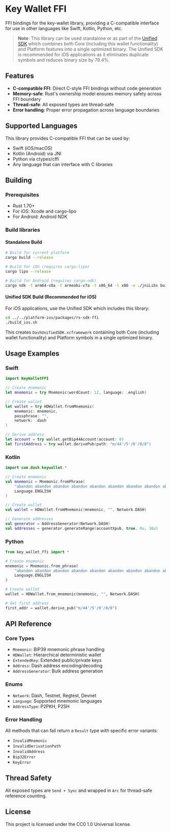 # Key Wallet FFI

FFI bindings for the key-wallet library, providing a C-compatible interface for use in other languages like Swift, Kotlin, Python, etc.

> **Note**: This library can be used standalone or as part of the [Unified SDK](../../platform-ios/packages/rs-sdk-ffi/UNIFIED_SDK_ARCHITECTURE.md) which combines both Core (including this wallet functionality) and Platform features into a single optimized binary. The Unified SDK is recommended for iOS applications as it eliminates duplicate symbols and reduces binary size by 79.4%.

## Features

- **C-compatible FFI**: Direct C-style FFI bindings without code generation
- **Memory-safe**: Rust's ownership model ensures memory safety across FFI boundary
- **Thread-safe**: All exposed types are thread-safe
- **Error handling**: Proper error propagation across language boundaries

## Supported Languages

This library provides C-compatible FFI that can be used by:
- Swift (iOS/macOS)
- Kotlin (Android) via JNI
- Python via ctypes/cffi
- Any language that can interface with C libraries

## Building

### Prerequisites

- Rust 1.70+
- For iOS: Xcode and cargo-lipo
- For Android: Android NDK

### Build libraries

#### Standalone Build

```bash
# Build for current platform
cargo build --release

# Build for iOS (requires cargo-lipo)
cargo lipo --release

# Build for Android (requires cargo-ndk)
cargo ndk -t arm64-v8a -t armeabi-v7a -t x86_64 -t x86 -o ./jniLibs build --release
```

#### Unified SDK Build (Recommended for iOS)

For iOS applications, use the Unified SDK which includes this library:

```bash
cd ../../platform-ios/packages/rs-sdk-ffi
./build_ios.sh
```

This creates `DashUnifiedSDK.xcframework` containing both Core (including wallet functionality) and Platform symbols in a single optimized binary.

## Usage Examples

### Swift

```swift
import KeyWalletFFI

// Create mnemonic
let mnemonic = try Mnemonic(wordCount: 12, language: .english)

// Create wallet
let wallet = try HDWallet.fromMnemonic(
    mnemonic: mnemonic,
    passphrase: "",
    network: .dash
)

// Derive address
let account = try wallet.getBip44Account(account: 0)
let firstAddress = try wallet.derivePub(path: "m/44'/5'/0'/0/0")
```

### Kotlin

```kotlin
import com.dash.keywallet.*

// Create mnemonic
val mnemonic = Mnemonic.fromPhrase(
    "abandon abandon abandon abandon abandon abandon abandon abandon abandon abandon abandon about",
    Language.ENGLISH
)

// Create wallet
val wallet = HDWallet.fromMnemonic(mnemonic, "", Network.DASH)

// Generate addresses
val generator = AddressGenerator(Network.DASH)
val addresses = generator.generateRange(accountXpub, true, 0u, 10u)
```

### Python

```python
from key_wallet_ffi import *

# Create mnemonic
mnemonic = Mnemonic.from_phrase(
    "abandon abandon abandon abandon abandon abandon abandon abandon abandon abandon abandon about",
    Language.ENGLISH
)

# Create wallet
wallet = HDWallet.from_mnemonic(mnemonic, "", Network.DASH)

# Get first address
first_addr = wallet.derive_pub("m/44'/5'/0'/0/0")
```

## API Reference

### Core Types

- `Mnemonic`: BIP39 mnemonic phrase handling
- `HDWallet`: Hierarchical deterministic wallet
- `ExtendedKey`: Extended public/private keys
- `Address`: Dash address encoding/decoding
- `AddressGenerator`: Bulk address generation

### Enums

- `Network`: Dash, Testnet, Regtest, Devnet
- `Language`: Supported mnemonic languages
- `AddressType`: P2PKH, P2SH

### Error Handling

All methods that can fail return a `Result` type with specific error variants:
- `InvalidMnemonic`
- `InvalidDerivationPath`
- `InvalidAddress`
- `Bip32Error`
- `KeyError`

## Thread Safety

All exposed types are `Send + Sync` and wrapped in `Arc` for thread-safe reference counting.

## License

This project is licensed under the CC0 1.0 Universal license.
